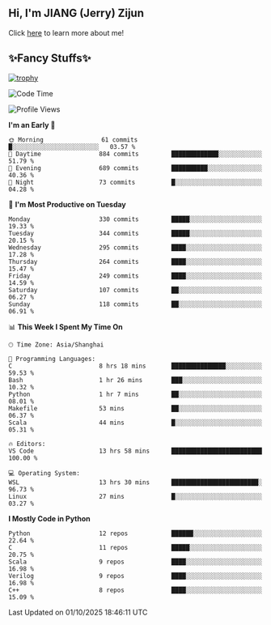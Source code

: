 ## Hi, I'm JIANG (Jerry) Zijun

Click [here](https://jzjerry.github.io/about/) to learn more about me!

## ✨Fancy Stuffs✨
[![trophy](https://github-profile-trophy.vercel.app/?username=jzjerry&theme=onedark)](https://github.com/ryo-ma/github-profile-trophy)
<!--START_SECTION:waka-->
![Code Time](http://img.shields.io/badge/Code%20Time-1%2C545%20hrs-blue)

![Profile Views](http://img.shields.io/badge/Profile%20Views-2-blue)

**I'm an Early 🐤** 

```text
🌞 Morning                61 commits          █░░░░░░░░░░░░░░░░░░░░░░░░   03.57 % 
🌆 Daytime                884 commits         █████████████░░░░░░░░░░░░   51.79 % 
🌃 Evening                689 commits         ██████████░░░░░░░░░░░░░░░   40.36 % 
🌙 Night                  73 commits          █░░░░░░░░░░░░░░░░░░░░░░░░   04.28 % 
```
📅 **I'm Most Productive on Tuesday** 

```text
Monday                   330 commits         █████░░░░░░░░░░░░░░░░░░░░   19.33 % 
Tuesday                  344 commits         █████░░░░░░░░░░░░░░░░░░░░   20.15 % 
Wednesday                295 commits         ████░░░░░░░░░░░░░░░░░░░░░   17.28 % 
Thursday                 264 commits         ████░░░░░░░░░░░░░░░░░░░░░   15.47 % 
Friday                   249 commits         ████░░░░░░░░░░░░░░░░░░░░░   14.59 % 
Saturday                 107 commits         ██░░░░░░░░░░░░░░░░░░░░░░░   06.27 % 
Sunday                   118 commits         ██░░░░░░░░░░░░░░░░░░░░░░░   06.91 % 
```


📊 **This Week I Spent My Time On** 

```text
🕑︎ Time Zone: Asia/Shanghai

💬 Programming Languages: 
C                        8 hrs 18 mins       ███████████████░░░░░░░░░░   59.53 % 
Bash                     1 hr 26 mins        ███░░░░░░░░░░░░░░░░░░░░░░   10.32 % 
Python                   1 hr 7 mins         ██░░░░░░░░░░░░░░░░░░░░░░░   08.01 % 
Makefile                 53 mins             ██░░░░░░░░░░░░░░░░░░░░░░░   06.37 % 
Scala                    44 mins             █░░░░░░░░░░░░░░░░░░░░░░░░   05.31 % 

🔥 Editors: 
VS Code                  13 hrs 58 mins      █████████████████████████   100.00 % 

💻 Operating System: 
WSL                      13 hrs 30 mins      ████████████████████████░   96.73 % 
Linux                    27 mins             █░░░░░░░░░░░░░░░░░░░░░░░░   03.27 % 
```

**I Mostly Code in Python** 

```text
Python                   12 repos            ██████░░░░░░░░░░░░░░░░░░░   22.64 % 
C                        11 repos            █████░░░░░░░░░░░░░░░░░░░░   20.75 % 
Scala                    9 repos             ████░░░░░░░░░░░░░░░░░░░░░   16.98 % 
Verilog                  9 repos             ████░░░░░░░░░░░░░░░░░░░░░   16.98 % 
C++                      8 repos             ████░░░░░░░░░░░░░░░░░░░░░   15.09 % 
```




 Last Updated on 01/10/2025 18:46:11 UTC
<!--END_SECTION:waka-->
